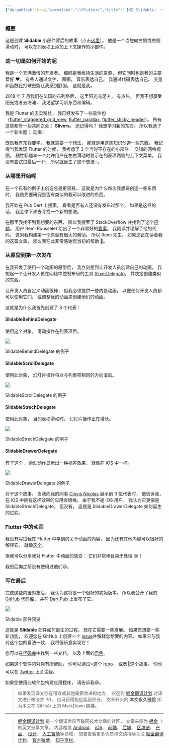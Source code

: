```yaml
---
{"dg-publish":true,"permalink":"//flutter/","title":"【译】Slidable： 一个有关 Flutter 的故事","tags":["掘金翻译计划","Flutter"]}
---
```



### 概要

这是创建 **Slidable** 小部件背后的故事（点击[这里](https://pub.dartlang.org/packages/flutter_slidable)）。 他是一个当您向左侧或右侧滑动时， 可以在列表项上添加上下文操作的小部件。 

### 这一切是如何开始的呢

<!--more-->

我是一个充满激情的开发者。 编码是我维持生活的来源， 但它同时也是我的主要爱好 ❤️。 有些人通过文字， 图画， 音乐表达自己， 我通过代码表达自己。 变量和函数比打球更能让我感到舒服。 这就是我。 

2018 年 7 月我们在法国的布列塔尼， 这里阳光充足☀️， 有点热， 但我不想享受阳光或者去海滩， 我渴望学习新东西和编码。 

我是 Flutter 的忠实粉丝， 我已经发布了一些软件包（[flutter_staggered_grid_view](https://github.com/letsar/flutter_staggered_grid_view), [flutter_parallax](https://github.com/letsar/flutter_parallax), [flutter_sticky_header](https://github.com/letsar/flutter_sticky_header)）。 所有这些都有一些共同之处： **Slivers**。 
还记得吗？ 我想学习新的东西。 所以我选了一个新主题： 动画！ 

既然我有东西要学， 我就需要一个想法， 那就是用这些知识创造一些东西。 我记得当我发现 Flutter 的时候， 我考虑了 3 个当时不存在的小部件： 交错的网格视图， 粘性标题和一个允许用户在左右滑动时显示在列表项两侧的上下文菜单。 我没有尝试过最后一个， 所以就诞生了这个想法💡。 

### 从哪里开始呢

在一个已有的例子上创造总是更容易。 这就是为什么每次我想要创造一些东西时， 我首先要研究是否有类似的我可以改进的东西。 

我开始在 Pub Dart 上搜索， 看看是否有人还没有发布过那个， 如果是这样的话， 我会停下来去寻找一个新的想法。 

在那里我找不到我想要的东西， 所以我搜索了 StackOverflow 并找到了这个[问题](https://stackoverflow.com/questions/46651974/swipe-list-item-for-more-options-flutter/46662914)。 用户 Remi Rousselet 给出了一个非常好的[答案](https://stackoverflow.com/a/46662914/3241871)。 
我阅读并理解了他的代码， 这对我构建第一个原型有很大的帮助。 所以 Remi 先生， 如果您正在读着我的这篇文章， 那么我在此非常感谢您当初的帮助 👏。 

### 从原型到第一次发布

在我开发了使用一个动画的原型后， 我立刻想到让开发人员创建自己的动画。 我想起一个让开发人员在网格中控制布局的工具 [SliverDelegate](https://docs.flutter.io/flutter/rendering/SliverGridDelegate-class.html)， 并决定创建类似的东西。 

让开发人员自定义动画很棒， 但我必须提供一些内置动画， 以便任何开发人员都可以使用它们， 或调整我的动画来创建他们的动画。 

这就是为什么我首先创建了 3 个代表： 

#### SlidableBehindDelegate

使用这个对象， 滑动操作在列表项后。 

![](https://user-gold-cdn.xitu.io/2018/7/30/164e93651d8445f1?w=324&h=75&f=gif&s=260891)

SlidableBehindDelegate 的例子

#### SlidableScrollDelegate

使用此对象， 幻灯片操作将以与列表项相同的方向滚动。 

![](https://user-gold-cdn.xitu.io/2018/7/30/164e93654143651b?w=324&h=75&f=gif&s=462626)

 SlidableScrollDelegate 的例子

#### SlidableStrechDelegate

使用此对象， 当列表项滑动时， 幻灯片操作正在增长。 

![](https://user-gold-cdn.xitu.io/2018/7/30/164e936543565f81?w=324&h=75&f=gif&s=350910)

SlidableStrechDelegate 的例子

#### SlidableDrawerDelegate

有了这个， 滑动动作显示出一种视差效果， 就像在 iOS 中一样。 

![](https://user-gold-cdn.xitu.io/2018/7/30/164e93659d3e090c?w=324&h=75&f=gif&s=374223)

SlidableDrawerDelegate 的例子

对于这个故事， 当我向我的同事 [Clovis Nicolas](https://github.com/clovisnicolas) 展示前 3 位代表时， 他告诉我， 在 iOS 中拥有这样效果的应用会很棒。 由于我不是 iOS 用户， 我认为它更像是 SlidableStrechDelegate， 但没有。 
这就是 SlidableDrawerDelegate 如何诞生的过程。 

###  Flutter 中的动画

我没有写过我在 Flutter 中学到的关于动画的内容， 因为还有其他内容可以很好的解释它， 就像[这个](https://proandroiddev.com/animations-in-flutter-6e02ee91a0b2)。 

但我可以分享我对 Flutter 中动画的感受： 它们非常棒且易于处理 😍！ 

我很后悔之前没有使用过他们😃。 

### 写在最后

完成这些内置对象后， 我认为这将是一个很好的初始版本。 所以我公开了我的 [GitHub 代码库](https://github.com/letsar/flutter_slidable)， 并在 [Dart Pub](https://pub.dartlang.org/packages/flutter_slidable) 上发布了它。 

![](https://user-gold-cdn.xitu.io/2018/7/30/164e93651f42101c?w=324&h=627&f=gif&s=1159747)

Slidable 部件预览

这就是 **Slidable** 部件如何诞生的过程。 现在它需要一些发展。 如果您想要一些新功能， 欢迎您在 GitHub 上创建一个 [issue](https://github.com/letsar/flutter_slidable/issues)并解释您想要的内容。 如果它与我对这个包的看法一致， 我将很乐意实现它！ 

您可以在[代码库](https://github.com/letsar/flutter_slidable)中找到一些文档， 以及上面的[示例](https://github.com/letsar/flutter_slidable/blob/master/example/lib/main.dart)。 

如果这个软件包对你有所帮助， 你可以通过⭐️这个 [repo](https://github.com/letsar/flutter_slidable)， 或者👏这个故事。 你也可以在 [Twitter](https://twitter.com/lets4r) 上关注我。 

如果您使用此软件包构建应用程序， 请告诉我😃。 

> 如果发现译文存在错误或其他需要改进的地方， 欢迎到 [掘金翻译计划](https://github.com/xitu/gold-miner) 对译文进行修改并 PR， 也可获得相应奖励积分。 文章开头的 **本文永久链接** 即为本文在 GitHub 上的 MarkDown 链接。 

---

> [掘金翻译计划](https://github.com/xitu/gold-miner) 是一个翻译优质互联网技术文章的社区， 文章来源为 [掘金](https://juejin.im) 上的英文分享文章。 内容覆盖 [Android](https://github.com/xitu/gold-miner#android)、 [iOS](https://github.com/xitu/gold-miner#ios)、 [前端](https://github.com/xitu/gold-miner#前端)、 [后端](https://github.com/xitu/gold-miner#后端)、 [区块链](https://github.com/xitu/gold-miner#区块链)、 [产品](https://github.com/xitu/gold-miner#产品)、 [设计](https://github.com/xitu/gold-miner#设计)、 [人工智能](https://github.com/xitu/gold-miner#人工智能)等领域， 想要查看更多优质译文请持续关注 [掘金翻译计划](https://github.com/xitu/gold-miner)、 [官方微博](http://weibo.com/juejinfanyi)、 [知乎专栏](https://zhuanlan.zhihu.com/juejinfanyi)。 

